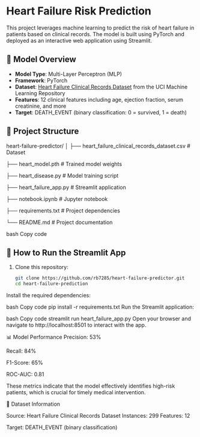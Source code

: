 # Heart Failure Risk Prediction

This project leverages machine learning to predict the risk of heart failure in patients based on clinical records. The model is built using PyTorch and deployed as an interactive web application using Streamlit.

## 🧠 Model Overview

- **Model Type**: Multi-Layer Perceptron (MLP)
- **Framework**: PyTorch
- **Dataset**: [Heart Failure Clinical Records Dataset](https://archive.ics.uci.edu/dataset/519/heart+failure+clinical+records) from the UCI Machine Learning Repository
- **Features**: 12 clinical features including age, ejection fraction, serum creatinine, and more
- **Target**: DEATH_EVENT (binary classification: 0 = survived, 1 = death)

## 🔧 Project Structure

heart-failure-predictor/
│
├── heart_failure_clinical_records_dataset.csv  # Dataset

├── heart_model.pth                             # Trained model weights

├── heart_disease.py                            # Model training script

├── heart_failure_app.py                        # Streamlit application

├── notebook.ipynb                              # Jupyter notebook

├── requirements.txt                            # Project dependencies

└── README.md                                   # Project documentation

bash
Copy code

## 🚀 How to Run the Streamlit App

1. Clone this repository:

   ```bash
   git clone https://github.com/rb7285/heart-failure-predictor.git
   cd heart-failure-prediction
Install the required dependencies:

bash
Copy code
pip install -r requirements.txt
Run the Streamlit application:

bash
Copy code
streamlit run heart_failure_app.py
Open your browser and navigate to http://localhost:8501 to interact with the app.

📊 Model Performance
Precision: 53%

Recall: 84%

F1-Score: 65%

ROC-AUC: 0.81

These metrics indicate that the model effectively identifies high-risk patients, which is crucial for timely medical intervention.

📝 Dataset Information

Source: Heart Failure Clinical Records Dataset
Instances: 299
Features: 12

Target: DEATH_EVENT (binary classification)




